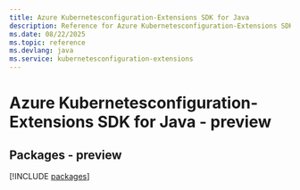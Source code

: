 ```yaml
---
title: Azure Kubernetesconfiguration-Extensions SDK for Java
description: Reference for Azure Kubernetesconfiguration-Extensions SDK for Java
ms.date: 08/22/2025
ms.topic: reference
ms.devlang: java
ms.service: kubernetesconfiguration-extensions
---
```

# Azure Kubernetesconfiguration-Extensions SDK for Java - preview
## Packages - preview
[!INCLUDE [packages](kubernetesconfiguration-extensions-index.md)]